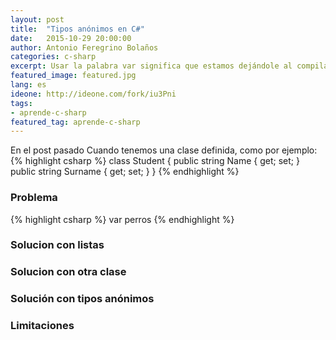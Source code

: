 ```yaml
---
layout: post
title:  "Tipos anónimos en C#"
date:   2015-10-29 20:00:00
author: Antonio Feregrino Bolaños
categories: c-sharp
excerpt: Usar la palabra var significa que estamos dejándole al compilador la tarea de asignar un tipo a nuestras variables.
featured_image: featured.jpg
lang: es
ideone: http://ideone.com/fork/iu3Pni
tags:
- aprende-c-sharp
featured_tag: aprende-c-sharp
---
```

En el post pasado 
Cuando tenemos una clase definida, como por ejemplo:
{% highlight csharp %}
class Student
{
    public string Name { get; set; }
    public string Surname { get; set; }
}
{% endhighlight %}
 

### Problema  

{% highlight csharp %}
var perros 
{% endhighlight %}

### Solucion con listas  


### Solucion con otra clase  


### Solución con tipos anónimos  


### Limitaciones  
 